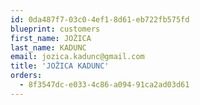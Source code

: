 ```yaml
---
id: 0da487f7-03c0-4ef1-8d61-eb722fb575fd
blueprint: customers
first_name: JOŽICA
last_name: KADUNC
email: jozica.kadunc@gmail.com
title: 'JOŽICA KADUNC'
orders:
  - 8f3547dc-e033-4c86-a094-91ca2ad03d61
---
```


